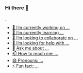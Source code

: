 ### Hi there 👋
<div>
    <a href="https://github.com/Wiliami">
    <img src="https://github-readme-stats.vercel.app/api?username=wiliami&theme=dark&show_icons=true" alt="">
    <img src="" alt="">
</div>   


- 🔭 I’m currently working on ...
- 🌱 I’m currently learning ...
- 👯 I’m looking to collaborate on ...
- 🤔 I’m looking for help with ...
- 💬 Ask me about ...
- 📫 How to reach me: ...
- 😄 Pronouns: ...
- ⚡ Fun fact: ...
